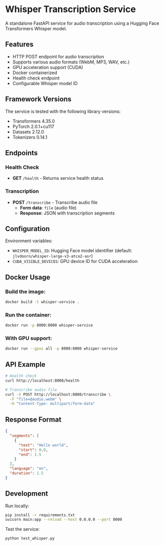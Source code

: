 # Whisper Transcription Service

A standalone FastAPI service for audio transcription using a Hugging Face
Transformers Whisper model.

## Features

- HTTP POST endpoint for audio transcription
- Supports various audio formats (WebM, MP3, WAV, etc.)
- GPU acceleration support (CUDA)
- Docker containerized
- Health check endpoint
- Configurable Whisper model ID

## Framework Versions

The service is tested with the following library versions:

- Transformers 4.35.0
- PyTorch 2.0.1+cu117
- Datasets 2.12.0
- Tokenizers 0.14.1

## Endpoints

### Health Check
- **GET** `/health` - Returns service health status

### Transcription
- **POST** `/transcribe` - Transcribe audio file
  - **Form data**: `file` (audio file)
  - **Response**: JSON with transcription segments

## Configuration

Environment variables:
- `WHISPER_MODEL_ID`: Hugging Face model identifier (default:
  `jlvdoorn/whisper-large-v3-atco2-asr`)
- `CUDA_VISIBLE_DEVICES`: GPU device ID for CUDA acceleration

## Docker Usage

### Build the image:
```bash
docker build -t whisper-service .
```

### Run the container:
```bash
docker run -p 8000:8000 whisper-service
```

### With GPU support:
```bash
docker run --gpus all -p 8000:8000 whisper-service
```

## API Example

```bash
# Health check
curl http://localhost:8000/health

# Transcribe audio file
curl -X POST http://localhost:8000/transcribe \
  -F "file=@audio.webm" \
  -H "Content-Type: multipart/form-data"
```

## Response Format

```json
{
  "segments": [
    {
      "text": "Hello world",
      "start": 0.0,
      "end": 1.5
    }
  ],
  "language": "en",
  "duration": 1.5
}
```

## Development

Run locally:
```bash
pip install -r requirements.txt
uvicorn main:app --reload --host 0.0.0.0 --port 8000
```

Test the service:
```bash
python test_whisper.py
```
